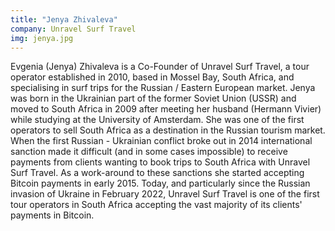 ```yaml
---
title: "Jenya Zhivaleva"
company: Unravel Surf Travel
img: jenya.jpg
---
```


Evgenia (Jenya) Zhivaleva is a Co-Founder of Unravel Surf Travel, a tour operator established in 2010, based in Mossel Bay, South Africa, and specialising in surf trips for the Russian / Eastern European market. Jenya was born in the Ukrainian part of the former Soviet Union (USSR) and moved to South Africa in 2009 after meeting her husband (Hermann Vivier) while studying at the University of Amsterdam. She was one of the first operators to sell South Africa as a destination in the Russian tourism market. When the first Russian - Ukrainian conflict broke out in 2014 international sanction made it difficult (and in some cases impossible) to receive payments from clients wanting to book trips to South Africa with Unravel Surf Travel. As a work-around to these sanctions she started accepting Bitcoin payments in early 2015. Today, and particularly since the Russian invasion of Ukraine in February 2022, Unravel Surf Travel is one of the first tour operators in South Africa accepting the vast majority of its clients' payments in Bitcoin.